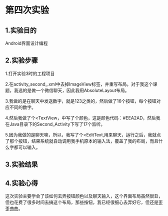 # 第四次实验
## 1.实验目的
Android界面设计编程  

## 2.实验步骤  

1.打开实验3时的工程项目  

2.在activity_second_.xml中去掉ImageView标签，并重写布局。对于我这个课题，我选的是做一个微信聊天，因此我用AbsoluteLayout布局。

3.我做的是在聊天中发送数字，就是123之类的，然后做了16个按钮，每个按钮对应不同的数字。  

4.然后我做了个<TextView，中写了个颜色，这是颜色代码：#EEA2AD，然后我在Java目录下的Second_Activity下写了17个监听。  

5.因为我做的是聊天嘛，所以，我写了个<EditText,用来聊天，运行之后，我就点了那个按钮，结果系统就自动调用我手机原本的输入法，覆盖了我的布局，而且什么字都可以输入。  


## 3.实验结果  


## 4.实验心得  
这次实验主要学会了该如何去弄按钮颜色以及聊天输入，这个界面布局虽然很丑，但也花费了很多时间去搞这个布局，那些按钮，我已经很细心去弄好它，但还是歪歪曲曲。


